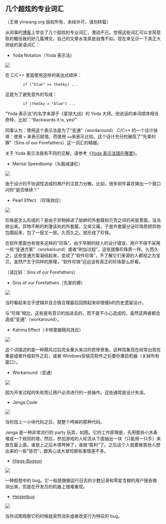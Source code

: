 

## 几个超炫的专业词汇

（王垠 yinwang.org 版权所有，未经许可，请勿转载）

从同事的[博客](http://thomas.tuerke.net/on/design/?thread=-701829031)上学会了几个超炫的专业词汇，激动不已。觉得这些词汇可以言简意赅的概括我的好几篇博文，自己的文章水准真是自愧不如。现在来见识一下真正大师级的英语词汇：

  * Yoda Notation（Yoda 表示法）

![](http://www.yinwang.org/images/yoda-notation.jpeg)

在 C/C++ 里面使用这样的表达式顺序：

            if ("blue" == theSky) ...    

这是为了避免意外的写成：

            if (theSky = "blue") ...    

“Yoda 表示法”的名字来源于《星球大战》的 Yoda 大师。他说话的单词顺序相当奇特，比如：“Backwards it is, yes!”

同事认为：使用这个表示法是为了“变通”（wordaround） C/C++ 的一个设计抉择：使用 `=` 来表示赋值，而使用 `==`来表示比较。这个设计充分的展现了“先辈的罪”（Sins of our Forefathers）这一词汇的精髓。

关于 Yoda 表示法我有不同的见解，请参考《[Yoda 表示法错在哪里](http://www.yinwang.org/blog-cn/2013/04/14/yoda-notation)》。

  * Mental Speedbump（头脑减速杠）

![](http://www.yinwang.org/images/speedbump.jpeg)

由于设计的不协调性造成的用户的注意力分散。比如，很多软件喜欢弹出一个窗口问你“是否继续？”

  * Pearl Effect （珍珠效应）

![](https://encrypted-tbn2.gstatic.com/images?q=tbn:ANd9GcQbEqd7J07hkpTtp4Kz1njGM0GAo0_v7CFn04vLtfUtjUK7X5eSxQ)

珍珠是怎么形成的？是由于异物掉进了蛤蚌的外套膜和贝壳之间的夹层里面，没法排出来。异物不断的刺激该处的外套膜，又痒又痛，于是外套膜分泌珍珠质把异物包围起来，包了一层又一层。久而久之，就形成了珍珠。

在软件里面也有很多这样的“珍珠”。由于早期的挠人的设计错误，用户不得不采用一些“变通方案”（workaround）或者“附加过程”，这些就像珍珠质一样。久而久之，这些变通方案凝结起来，变成了“软件珍珠”，不了解它们来源的人都视之为宝贝。虽然产生于同样的原理，“软件珍珠”远远没有真正的珍珠那么好看。

（请比较：Sins of our Forefathers）

  * Sins of our Forefathers（先辈的罪）

![](http://www.yinwang.org/images/sins-fathers.jpeg)

当时看起来合乎逻辑并且合情合理最后回顾起来却很傻b的历史遗留设计。

与“珍珠”相比，这些是有意识的加进去的，而不是不小心造成的，虽然这两者都会造成“变通”（workaround）。

  * Katrina Effect（卡特里娜飓风效应）

![](https://encrypted-tbn1.gstatic.com/images?q=tbn:ANd9GcTU8qb9teH69EX14q2t2Y9hrW836MXxTWE7bN9Q2AQ-e9vpSLMB)

这个词描述的是一种飓风过后完全重头来过的悲惨景象。这种现象现在经常出现在重装或者升级软件之后，或者 Windows安装完软件之后要你重启机器（关掉所有窗口）。

  * Workaround（变通）

![](http://www.yinwang.org/images/workaround.png)

因为开发过程的失败而让用户必须进行的一些操作。这些通常是设计失误。

  * Jenga Code

![](http://www.yinwang.org/images/jenga-code.jpg)

当你加上一小块代码之后，就整个垮掉的那种代码。

Jenga 是一种非常流行的 party 玩具，如图。它的工作原理是，先把那些小木条堆成一个规则的塔。然后，参加游戏的人轮流从下面抽出一块（只能用一只手）来放在最上面。谁放上之后木塔垮掉了，谁就“胜利”了。之后这个人就要做其他人想出来的一些“惩罚”，跟真心话大冒险那些事情差不多。

  * [Higgs-Bugson](http://en.wikipedia.org/wiki/Higgs_boson)

![](http://www.yinwang.org/images/higgs-boson.jpg)

一种假想中的 bug。它一般是跟据运行日志的少数记录和零星含糊的用户报告推测出来，但是在开发员的机器上很难重现。

  * [Heisenbug](http://en.wikipedia.org/wiki/Heisenberg_uncertainty_principle)

![](http://www.yinwang.org/images/heisenbug.png)

当你试图观察它的时候就突然消失或者改变行为特征的 bug。

